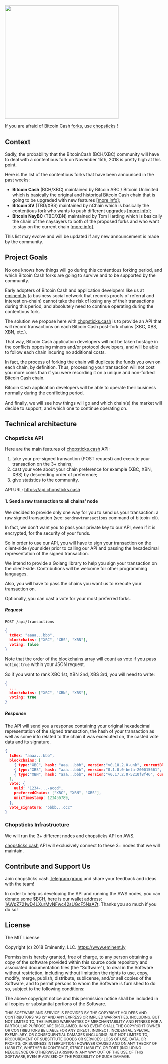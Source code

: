 <img src="https://preview.ibb.co/kTw81p/chopsticks_cash.png" width="363x751">

If you are afraid of Bitcoin Cash [forks](https://en.wikipedia.org/wiki/List_of_bitcoin_forks), use [chopsticks](https://api.chopsticks.cash) !


## Context

Sadly, the probability that the BitcoinCash (BCH/XBC) community will have to deal with a contentious fork on November 15th, 2018 is pretty high at this point.

Here is the list of the contentious forks that have been announced in the past weeks:
- **Bitcoin Cash** (BCH/XBC) maintained by Bitcoin ABC / Bitcoin Unlimited which is basically the original and historical Bitcoin Cash chain that is going to be upgraded with new features [[more info](https://bitcoinabc.org)];
- **Bitcoin SV** (TBD/XBS) maintained by nChain which is basically the contentious fork who wants to push different upgrades [[more info](https://github.com/bitcoin-sv)];
- **Bitcoin NayBC** (TBD/XBN) maintained by Tom Harding which is basically the chain of the naysayers to both of the proposed forks and who want to stay on the current chain [[more info](https://github.com/dgenr8/bitcoin-abc)].

This list may evolve and will be updated if any new announcement is made by the community.


## Project Goals

No one knows how things will go during this contentious forking period, and which Bitcoin Cash forks are going to survive and to be supported by the community.

Early adopters of Bitcoin Cash and application developers like us at [eminent.ly](https://eminent.ly) (a business social network that records proofs of referral and interest on-chain) cannot take the risk of losing any of their transactions during this period, and absolutely need to continue operating during the contentious fork.

The solution we propose here with [chopsticks.cash](https://api.chopsticks.cash) is to provide an API that will record transactions on each Bitcoin Cash post-fork chains (XBC, XBS, XBN, etc.). 

That way, Bitcoin Cash application developers will not be taken hostage in the conflicts opposing miners and/or protocol developers, and will be able to follow each chain incuring no additional costs.

In fact, the process of forking the chain will duplicate the funds you own on each chain, by definition. Thus, processing your transaction will not cost you more coins than if you were recording it on a unique and non-forked Bitcoin Cash chain. 

Bitcoin Cash application developers will be able to operate their business normally during the conflicting period. 

And finally, we will see how things will go and which chain(s) the market will decide to support, and which one to continue operating on.


## Technical architecture

### Chopsticks API

Here are the main features of [chopsticks.cash](https://api.chopsticks.cash) API:
1. take your pre-signed transaction (POST request) and execute your transaction on the 3+ chains;
2. cast your vote about your chain preference for example (XBC, XBN, XBS) by descending order of preference;
3. give statistics to the community.

API URL: https://api.chopsticks.cash


#### 1. Send a raw transaction to all chains' node

We decided to provide only one way for you to send us your transaction: a raw signed transaction (see:
```sendrawtransactions``` command of bitcoin-cli). 

In fact, we don't want you to pass your private key to our API, even if it is encrypted, for the security of your funds. 

So in order to use our API, you will have to sign your transaction on the client-side (your side) prior to calling our API and passing the hexadecimal representation of the signed transaction.

We intend to provide a Golang library to help you sign your transaction on the client-side. Contributions will be welcome for other programming languages.

Also, you will have to pass the chains you want us to execute your transaction on.

Optionally, you can cast a vote for your most preferred forks.


##### Request
 
```http request
POST /api/transactions
```

```json
{ 
  txHex: "aaaa...bbb", 
  blockchains: ["XBC", "XBS", "XBN"],
  voting: false
}
```

Note that the order of the blockchains array will count as vote if you pass ```voting:true``` within your JSON request.

So if you want to rank XBC 1st, XBN 2nd, XBS 3rd, you will need to write:

```json
{ 
  ...
  blockchains: ["XBC", "XBN", "XBS"],
  voting: true
}
```


##### Response

The API will send you a response containing your original hexadecimal representation of the signed transaction, the hash of your transaction as well as some info related to the chain it was excecuted on, the casted vote data and its signature.

```json
{ 
  txHex: "aaaa...bbb", 
  blockchains: [
    { type:"XBC", hash: "aaa...bbb", version:"v0.18.2.0-unk", currentBlockHeight:555555 }, 
    { type:"XBS", hash: "aaa...bbb", version:"0.1.0.0-beta-200015661", currentBlockHeight:555555 },
    { type:"XBN", hash: "aaa...bbb", version:"v0.17.2.0-5210f8f46", currentBlockHeight:555555 }
  ],
  vote: {
    uuid: "1234-...-accd",
    preferredChains: ["XBC", "XBN", "XBS"],
    unixTimestamp: 123456789,
  },
  vote_signature: "bbbb...ccc"
}
```


### Chopsticks Infrastructure

We will run the 3+ different nodes and chopsticks API on AWS.

[chopsticks.cash](https://api.chopsticks.cash) API will exclusively connect to these 3+ nodes that we will maintain.


## Contribute and Support Us

Join chopsticks.cash [Telegram group](https://t.me/joinchat/FmkGFhJBwEvLb00XQ1ztIA) and share your feedback and ideas with the team! 

In order to help us developing the API and running the AWS nodes, you can donate some [$BCH](https://coinmarketcap.com/currencies/bitcoin-cash/), here is our wallet address: [1AWpZ721wD4LXurMvNFwc42sUGcF5NaA7t](https://www.blocktrail.com/BCC/address/1AWpZ721wD4LXurMvNFwc42sUGcF5NaA7t). Thanks you so much if you do so!



## License

The MIT License

Copyright (c) 2018 Eminently, LLC. https://www.eminent.ly

Permission is hereby granted, free of charge, to any person obtaining a copy
of the software provided within this source code repository and associated documentation files (the "Software"), to deal
in the Software without restriction, including without limitation the rights
to use, copy, modify, merge, publish, distribute, sublicense, and/or sell
copies of the Software, and to permit persons to whom the Software is
furnished to do so, subject to the following conditions:

The above copyright notice and this permission notice shall be included in
all copies or substantial portions of the Software.

<sub>
THIS SOFTWARE AND SERVICE IS PROVIDED BY THE COPYRIGHT HOLDERS AND CONTRIBUTORS “AS IS” AND ANY EXPRESS OR IMPLIED WARRANTIES, INCLUDING, BUT NOT LIMITED TO, THE IMPLIED WARRANTIES OF MERCHANTABILITY AND FITNESS FOR A PARTICULAR PURPOSE ARE DISCLAIMED. IN NO EVENT SHALL THE COPYRIGHT OWNER OR CONTRIBUTORS BE LIABLE FOR ANY DIRECT, INDIRECT, INCIDENTAL, SPECIAL, EXEMPLARY, OR CONSEQUENTIAL DAMAGES (INCLUDING, BUT NOT LIMITED TO, PROCUREMENT OF SUBSTITUTE GOODS OR SERVICES; LOSS OF USE, DATA, OR PROFITS; OR BUSINESS INTERRUPTION) HOWEVER CAUSED AND ON ANY THEORY OF LIABILITY, WHETHER IN CONTRACT, STRICT LIABILITY, OR TORT (INCLUDING NEGLIGENCE OR OTHERWISE) ARISING IN ANY WAY OUT OF THE USE OF THIS SOFTWARE, EVEN IF ADVISED OF THE POSSIBILITY OF SUCH DAMAGE.
</sup>
